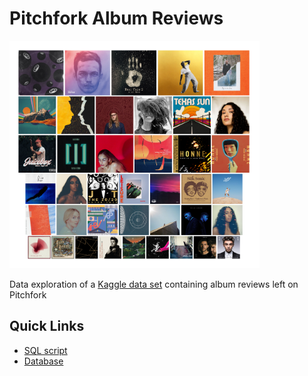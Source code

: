 # Pitchfork Album Reviews
<img src="https://github.com/melissawebbfl/Pitchfork-Album-Reviews/blob/main/album_collage.png" width="400" height="364"> 

Data exploration of a [Kaggle data set](https://www.kaggle.com/nolanbconaway/pitchfork-data) containing album reviews left on Pitchfork

## Quick Links
* [SQL script](https://github.com/melissawebbfl/Pitchfork-Album-Reviews/blob/main/pitchfork_data_exploration.sql)
* [Database](https://github.com/melissawebbfl/Pitchfork-Album-Reviews/blob/main/database.sqlite)
